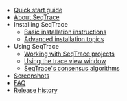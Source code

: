   * [Quick start guide](QuickStartGuide.md)
  * [About SeqTrace](About.md)
  * Installing SeqTrace
    * [Basic installation instructions](Installation.md)
    * [Advanced installation topics](AdvancedInstallationTopics.md)
  * Using SeqTrace
    * [Working with SeqTrace projects](WorkingWithProjects.md)
    * [Using the trace view window](TraceViewWindow.md)
    * [SeqTrace's consensus algorithms](ConsensusConstruction.md)
  * [Screenshots](ScreenShots.md)
  * [FAQ](FAQ.md)
  * [Release history](ReleaseHistory.md)